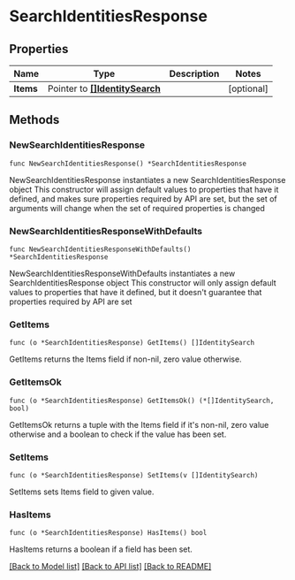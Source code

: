 # SearchIdentitiesResponse

## Properties

Name | Type | Description | Notes
------------ | ------------- | ------------- | -------------
**Items** | Pointer to [**[]IdentitySearch**](IdentitySearch.md) |  | [optional] 

## Methods

### NewSearchIdentitiesResponse

`func NewSearchIdentitiesResponse() *SearchIdentitiesResponse`

NewSearchIdentitiesResponse instantiates a new SearchIdentitiesResponse object
This constructor will assign default values to properties that have it defined,
and makes sure properties required by API are set, but the set of arguments
will change when the set of required properties is changed

### NewSearchIdentitiesResponseWithDefaults

`func NewSearchIdentitiesResponseWithDefaults() *SearchIdentitiesResponse`

NewSearchIdentitiesResponseWithDefaults instantiates a new SearchIdentitiesResponse object
This constructor will only assign default values to properties that have it defined,
but it doesn't guarantee that properties required by API are set

### GetItems

`func (o *SearchIdentitiesResponse) GetItems() []IdentitySearch`

GetItems returns the Items field if non-nil, zero value otherwise.

### GetItemsOk

`func (o *SearchIdentitiesResponse) GetItemsOk() (*[]IdentitySearch, bool)`

GetItemsOk returns a tuple with the Items field if it's non-nil, zero value otherwise
and a boolean to check if the value has been set.

### SetItems

`func (o *SearchIdentitiesResponse) SetItems(v []IdentitySearch)`

SetItems sets Items field to given value.

### HasItems

`func (o *SearchIdentitiesResponse) HasItems() bool`

HasItems returns a boolean if a field has been set.


[[Back to Model list]](../README.md#documentation-for-models) [[Back to API list]](../README.md#documentation-for-api-endpoints) [[Back to README]](../README.md)


